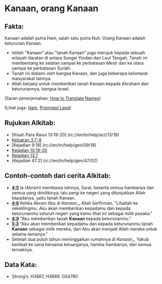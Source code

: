# Kanaan, orang Kanaan

## Fakta: 

Kanaan adalah putra Ham, salah satu putra Nuh. Orang Kanaan adalah keturunan Kanaan. 

* Istilah "Kanaan" atau "tanah Kanaan" juga merujuk kepada sebuah wilayah daratan di antara Sungai Yordan dan Laut Tengah. Tanah ini membentang ke selatan sampai ke perbatasan Mesir dan ke utara sampai ke perbatasan Suriah.
* Tanah ini didiami oleh bangsa Kanaan, dan juga beberapa kelompok masyarakat lainnya.
* Allah berjanji untuk memberikan tanah Kanaan kepada Abraham dan keturunannya, bangsa Israel. 

(Saran penerjemahan: [How to Translate Names](rc://en/ta/man/translate/translate-names)) 

(Lihat juga: [Ham](../names/ham.md), [Promised Land](../kt/promisedland.md)) 

## Rujukan Alkitab:

* [Kisah Para Rasul 13:19-20] (rc://en/tn/help/act/13/19)
* [Keluaran 3:7-8](rc://en/tn/help/exo/03/07)
* [Kejadian 9:18] (rc://en/tn/help/gen/09/18)
* [Kejadian 10:19-20](rc://en/tn/help/gen/10/19)
* [Kejadian 13:7](rc://en/tn/help/gen/13/07)
* [Kejadian 47:2] (rc://en/tn/help/gen/47/02) 

## Contoh-contoh dari cerita Alkitab:

* __[4:5](rc://en/tn/help/obs/04/05)__ Ia (Abram) membawa istrinya, Sarai, beserta semua hambanya dan semua yang dimilikinya, lalu pergi ke negeri yang ditunjukkan Allah kepadanya, yaitu tanah Kanaan.
* __[4:6](rc://en/tn/help/obs/04/06)__ Ketika Abram tiba di _Kanaan__, Allah berfirman, "Lihatlah ke sekelilingmu. Aku akan memberikan kepadamu dan kepada keturunanmu seluruh negeri yang kamu lihat ini sebagai milik pusaka."
* __[4:9](rc://en/tn/help/obs/04/09)__ "Aku memberikan tanah __Kanaan__ kepada keturunanmu."
* __[5:3](rc://en/tn/help/obs/05/03)__ "Aku akan memberikan kepadamu dan kepada keturunanmu tanah __Kanaan__ sebagai milik mereka, dan Aku akan menjadi Allah mereka untuk selama-lamanya."
* Setelah dua puluh tahun meninggalkan rumahnya di _Kanaan__, Yakub kembali ke sana bersama keluarganya, hamba-hambanya, dan semua ternaknya. 

## Data Kata:

* Strong’s: H3667, H3669, G54780
